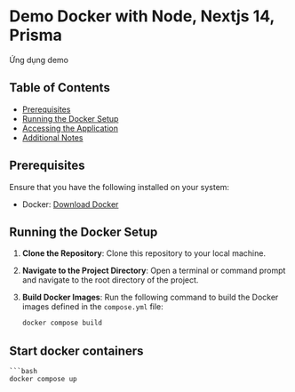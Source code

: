 # Demo Docker with Node, Nextjs 14, Prisma

Ứng dụng demo

## Table of Contents

- [Prerequisites](#prerequisites)
- [Running the Docker Setup](#running-the-docker-setup)
- [Accessing the Application](#accessing-the-application)
- [Additional Notes](#additional-notes)

## Prerequisites

Ensure that you have the following installed on your system:
- Docker: [Download Docker](https://www.docker.com/get-started)

## Running the Docker Setup

1. **Clone the Repository**: Clone this repository to your local machine.

2. **Navigate to the Project Directory**: Open a terminal or command prompt and navigate to the root directory of the project.

3. **Build Docker Images**: Run the following command to build the Docker images defined in the `compose.yml` file:
   ```bash
   docker compose build

## Start docker containers
    ```bash
    docker compose up